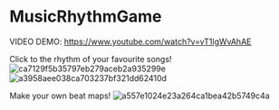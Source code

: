 # MusicRhythmGame
VIDEO DEMO: https://www.youtube.com/watch?v=vT1lgWvAhAE

Click to the rhythm of your favourite songs!
![ca7129f5b35797eb279aceb2a935299e](https://user-images.githubusercontent.com/24818991/40291651-1a4b9af2-5c94-11e8-9960-f6ad99a6a97a.png)
![a3958aee038ca703237bf321dd62410d](https://user-images.githubusercontent.com/24818991/40291652-1b4acc8e-5c94-11e8-82bb-517060b773b1.png)

Make your own beat maps!
![a557e1024e23a264ca1bea42b5749c4a](https://user-images.githubusercontent.com/24818991/40291653-1c790120-5c94-11e8-9f8f-e2792fbbd39c.png)

